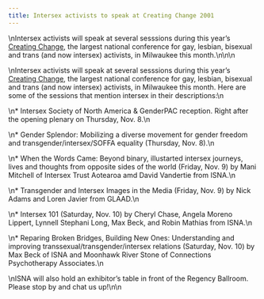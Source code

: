 ```yaml
---
title: Intersex activists to speak at Creating Change 2001
---
```


\nIntersex activists will speak at several sesssions during this year&#8217;s [Creating Change][1], the largest national conference for gay, lesbian, bisexual and trans (and now intersex) activists, in Milwaukee this month.\n\n\n

\nIntersex activists will speak at several sesssions during this year&#8217;s [Creating Change][1], the largest national conference for gay, lesbian, bisexual and trans (and now intersex) activists, in Milwaukee this month. Here are some of the sessions that mention intersex in their descriptions:\n

\n* Intersex Society of North America & GenderPAC reception. Right after the opening plenary on Thursday, Nov. 8.\n

\n* Gender Splendor: Mobilizing a diverse movement for gender freedom and transgender/intersex/SOFFA equality (Thursday, Nov. 8).\n

\n* When the Words Came: Beyond binary, illustarted intersex journeys, lives and thoughts from opposite sides of the world (Friday, Nov. 9) by Mani Mitchell of Intersex Trust Aotearoa amd David Vandertie from <span class="caps">ISNA</span>.\n

\n* Transgender and Intersex Images in the Media (Friday, Nov. 9) by Nick Adams and Loren Javier from <span class="caps">GLAAD</span>.\n

\n* Intersex 101 (Saturday, Nov. 10) by Cheryl Chase, Angela Moreno Lippert, Lynnell Stephani Long, Max Beck, and Robin Mathias from <span class="caps">ISNA</span>.\n

\n* Reparing Broken Bridges, Building New Ones: Understanding and improving transsexual/transgender/intersex relations (Saturday, Nov. 10) by Max Beck of <span class="caps">ISNA</span> and Moonhawk River Stone of Connections Psychotherapy Associates.\n

\nISNA will also hold an exhibitor&#8217;s table in front of the Regency Ballroom. Please stop by and chat us up!\n\n

 [1]: http://www.ngltf.org/cc/